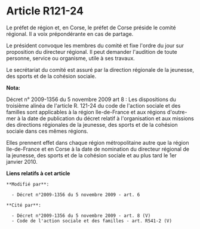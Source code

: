 # Article R121-24

Le préfet de région et, en Corse, le préfet de Corse préside le comité régional. Il a voix prépondérante en cas de partage. 

Le président convoque les membres du comité et fixe l'ordre du jour sur proposition du directeur régional. Il peut demander
l'audition de toute personne, service ou organisme, utile à ses travaux. 

Le secrétariat du comité est assuré   par la direction régionale de la jeunesse, des sports et de la cohésion sociale.

**Nota:**

Décret n° 2009-1356 du 5 novembre 2009 art 8 : Les dispositions du troisième alinéa de l'article R. 121-24 du code de
l'action sociale et des familles sont applicables à la région Ile-de-France et aux régions d'outre-mer à la date de
publication du décret relatif à l'organisation et aux missions des directions régionales de la jeunesse, des sports et de la
cohésion sociale dans ces mêmes régions.

Elles prennent effet dans chaque région métropolitaine autre que la région Ile-de-France et en Corse à la date de nomination
du directeur régional de la jeunesse, des sports et de la cohésion sociale et au plus tard le 1er janvier 2010.

**Liens relatifs à cet article**

	**Modifié par**:

	  - Décret n°2009-1356 du 5 novembre 2009 - art. 6

	**Cité par**:

	  - Décret n°2009-1356 du 5 novembre 2009 - art. 8 (V)
	  - Code de l'action sociale et des familles - art. R541-2 (V)
